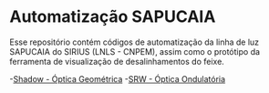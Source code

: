 # Automatização SAPUCAIA

Esse repositório contém códigos de automatização da linha de luz SAPUCAIA do SIRIUS (LNLS - CNPEM), assim como o protótipo da ferramenta de visualização de desalinhamentos do feixe.

-[Shadow - Óptica Geométrica](Shadow)
-[SRW - Óptica Ondulatória](SRW)
